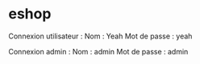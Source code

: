 # eshop

Connexion utilisateur : 
  Nom : Yeah 
  Mot de passe : yeah

Connexion admin : 
  Nom : admin 
  Mot de passe : admin